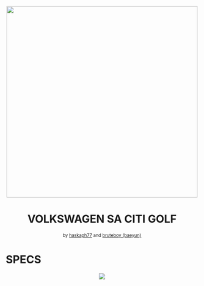 <p align="center">
  <img height="500px" src="https://raw.githubusercontent.com/bukharim96/vw_sa_citi_golf/master/skins/black/preview.jpg">
</p>

<h1 align="center">VOLKSWAGEN SA CITI GOLF</h1>

<p align="center">
  <small>by <a href="http://artstation.com/haskaph" target="_blank">haskaph77</a> and <a href="https://github.com/baeyun/" target="_blank">bruteboy (baeyun)</a></small>
</p>

# SPECS

<p align="center">
  <img src="https://raw.githubusercontent.com/bukharim96/vw_sa_citi_golf/master/specs.PNG">
</p>
